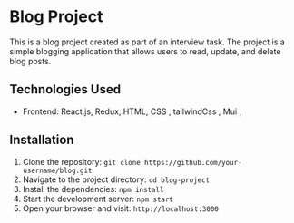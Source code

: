 # Blog Project

This is a blog project created as part of an interview task. The project is a simple blogging application that allows users to read, update, and delete blog posts.


## Technologies Used

- Frontend: React.js, Redux, HTML, CSS , tailwindCss , Mui ,


## Installation

1. Clone the repository: `git clone https://github.com/your-username/blog.git`
2. Navigate to the project directory: `cd blog-project`
3. Install the dependencies: `npm install`
4. Start the development server: `npm start`
5. Open your browser and visit: `http://localhost:3000`


